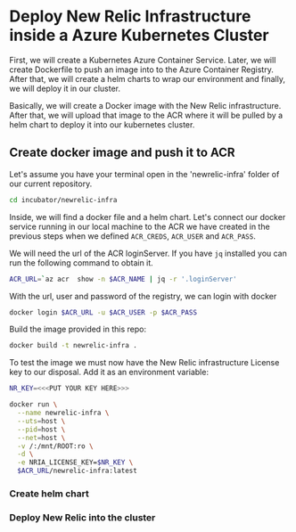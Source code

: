 # Deploy New Relic Infrastructure inside a Azure Kubernetes Cluster

First, we will create a Kubernetes Azure Container Service. Later, we will create Dockerfile to push an image into to the Azure Container Registry. After that, we will create a helm charts to wrap our environment and finally, we will deploy it in our cluster.


Basically, we will create a Docker image with the New Relic infrastructure. After that, we will upload that image to the ACR where it will be pulled by a helm chart to deploy it into our kubernetes cluster.

## Create docker image and push it to ACR

Let's assume you have your terminal open in the 'newrelic-infra' folder of our current repository.

```bash
cd incubator/newrelic-infra
```

Inside, we will find a docker file and a helm chart. Let's connect our docker service running in our local machine to the ACR we have created in the previous steps when we defined `ACR_CREDS`, `ACR_USER` and `ACR_PASS`.

We will need the url of the ACR loginServer. If you have `jq` installed you can run the following command to obtain it.

```bash
ACR_URL=`az acr  show -n $ACR_NAME | jq -r '.loginServer'
```

With the url, user and password of the registry, we can login with docker

```bash
docker login $ACR_URL -u $ACR_USER -p $ACR_PASS
```

Build the image provided in this repo:

```bash
docker build -t newrelic-infra .
```

To test the image we must now have the New Relic infrastructure License key to our disposal. Add it as an environment variable:

```bash
NR_KEY=<<<PUT YOUR KEY HERE>>>
```

```bash
docker run \
  --name newrelic-infra \
  --uts=host \
  --pid=host \
  --net=host \
  -v /:/mnt/ROOT:ro \
  -d \
  -e NRIA_LICENSE_KEY=$NR_KEY \
  $ACR_URL/newrelic-infra:latest
```

### Create helm chart

### Deploy New Relic into the cluster

